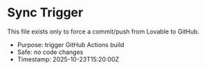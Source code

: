 # Sync Trigger

This file exists only to force a commit/push from Lovable to GitHub.

- Purpose: trigger GitHub Actions build
- Safe: no code changes
- Timestamp: 2025-10-23T15:20:00Z

